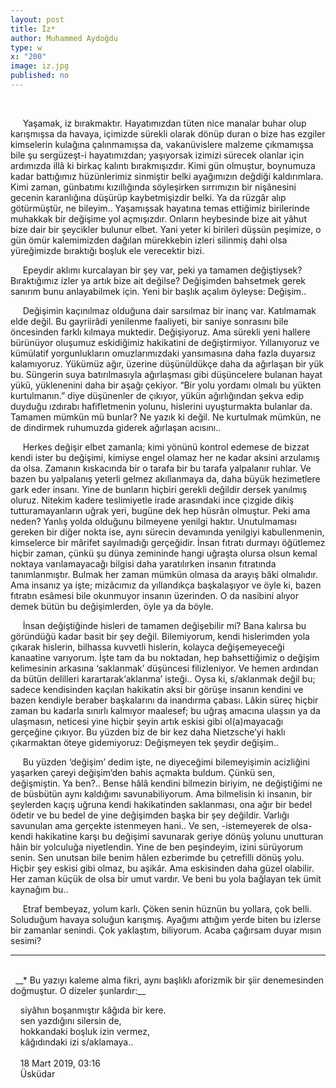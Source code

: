 ```yaml
---
layout: post
title: İz*
author: Muhammed Aydoğdu
type: w
x: "200"
image: iz.jpg
published: no
---
```


<br/>

&nbsp;&nbsp;&nbsp;&nbsp; Yaşamak, iz bırakmaktır. Hayatımızdan tüten nice manalar buhar olup karışmışsa da havaya, içimizde sürekli olarak dönüp duran o bize has ezgiler kimselerin kulağına çalınmamışsa da, vakanüvislere malzeme çıkmamışsa bile şu sergüzeşt-i hayatımızdan; yaşıyorsak izimizi sürecek olanlar için ardımızda illâ ki birkaç kalıntı bırakmışızdır. Kimi gün olmuştur, boynumuza kadar battığımız hüzünlerimiz sinmiştir belki ayağımızın değdiği kaldırımlara. Kimi zaman, günbatımı kızıllığında söyleşirken sırrımızın bir nişânesini gecenin karanlığına düşürüp kaybetmişizdir belki. Ya da rüzgâr alıp götürmüştür, ne bileyim.. Yaşamışsak hayatına temas ettiğimiz birilerinde muhakkak bir değişime yol açmışızdır. Onların heybesinde bize ait yâhut bize dair bir şeycikler bulunur elbet. Yani yeter ki birileri düşsün peşimize, o gün ömür kalemimizden dağılan mürekkebin izleri silinmiş dahi olsa yüreğimizde bıraktığı boşluk ele verecektir bizi.

&nbsp;&nbsp;&nbsp;&nbsp; Epeydir aklımı kurcalayan bir şey var, peki ya tamamen değiştiysek? Bıraktığımız izler ya artık bize ait değilse? Değişimden bahsetmek gerek sanırım bunu anlayabilmek için. Yeni bir başlık açalım öyleyse: Değişim..

&nbsp;&nbsp;&nbsp;&nbsp; Değişimin kaçınılmaz olduğuna dair sarsılmaz bir inanç var. Katılmamak elde değil. Bu gayriirâdi yenilenme faaliyeti, bir saniye sonrasını bile öncesinden farklı kılmaya muktedir. Değişiyoruz. Ama sürekli yeni hallere bürünüyor oluşumuz eskidiğimiz hakikatini de değiştirmiyor. Yıllanıyoruz ve kümülatif yorgunlukların omuzlarımızdaki yansımasına daha fazla duyarsız kalamıyoruz. Yükümüz ağır, üzerine düşünüldükçe daha da ağırlaşan bir yük bu. Süngerin suya batırılmasıyla ağırlaşması gibi düşüncelere bulanan hayat yükü, yüklenenini daha bir aşağı çekiyor. “Bir yolu yordamı olmalı bu yükten kurtulmanın.” diye düşünenler de çıkıyor, yükün ağırlığından şekva edip duyduğu ızdırabı hafifletmenin yolunu, hislerini uyuşturmakta bulanlar da. Tamamen mümkün mü bunlar? Ne yazık ki değil. Ne kurtulmak mümkün, ne de dindirmek ruhumuzda giderek ağırlaşan acısını..

&nbsp;&nbsp;&nbsp;&nbsp; Herkes değişir elbet zamanla; kimi yönünü kontrol edemese de bizzat kendi ister bu değişimi, kimiyse engel olamaz her ne kadar aksini arzulamış da olsa. Zamanın kıskacında bir o tarafa bir bu tarafa yalpalanır ruhlar. Ve bazen bu yalpalanış yeterli gelmez akıllanmaya da, daha büyük hezimetlere gark eder insanı. Yine de bunların hiçbiri gerekli değildir dersek yanılmış oluruz. Nitekim kadere teslimiyetle irade arasındaki ince çizgide dikiş tutturamayanların uğrak yeri, bugüne dek hep hüsrân olmuştur. Peki ama neden? Yanlış yolda olduğunu bilmeyene yenilgi haktır. Unutulmaması gereken bir diğer nokta ise, aynı sürecin devamında yenilgiyi kabullenmenin, kimselerce bir mârifet sayılmadığı gerçeğidir. İnsan fıtratı durmayı öğütlemez hiçbir zaman, çünkü şu dünya zemininde hangi uğraşta olursa olsun kemal noktaya varılamayacağı bilgisi daha yaratılırken insanın fıtratında tanımlanmıştır. Bulmak her zaman mümkün olmasa da arayış bâki olmalıdır. Ama insanız ya işte; mizâcımız da yıllandıkça başkalaşıyor ve öyle ki, bazen fıtratın esâmesi bile okunmuyor insanın üzerinden. O da nasibini alıyor demek bütün bu değişimlerden, öyle ya da böyle.

&nbsp;&nbsp;&nbsp;&nbsp; İnsan değiştiğinde hisleri de tamamen değişebilir mi? Bana kalırsa bu göründüğü kadar basit bir şey değil. Bilemiyorum, kendi hislerimden yola çıkarak hislerin, bilhassa kuvvetli hislerin, kolayca değişemeyeceği kanaatine varıyorum. İşte tam da bu noktadan, hep bahsettiğimiz o değişim kelimesinin arkasına ‘saklanmak’ düşüncesi filizleniyor. Ve hemen ardından da bütün delilleri karartarak‘aklanma’ isteği.. Oysa ki, s/aklanmak değil bu; sadece kendisinden kaçılan hakikatin aksi bir görüşe insanın kendini ve bazen kendiyle beraber başkalarını da inandırma çabası. Lâkin süreç hiçbir zaman bu kadarla sınırlı kalmıyor maalesef; bu uğraş amacına ulaşsın ya da ulaşmasın, neticesi yine hiçbir şeyin artık eskisi gibi ol(a)mayacağı gerçeğine çıkıyor. Bu yüzden biz de bir kez daha Nietzsche’yi haklı çıkarmaktan öteye gidemiyoruz: Değişmeyen tek şeydir değişim..

&nbsp;&nbsp;&nbsp;&nbsp; Bu yüzden ‘değişim’ dedim işte, ne diyeceğimi bilemeyişimin acizliğini yaşarken çareyi değişim’den bahis açmakta buldum. Çünkü sen, değişmiştin. Ya ben?.. Bense hâlâ kendini bilmezin biriyim, ne değiştiğimi ne de büsbütün aynı kaldığımı savunabiliyorum. Ama bilmelisin ki insanın, bir şeylerden kaçış uğruna kendi hakikatinden saklanması, ona ağır bir bedel ödetir ve bu bedel de yine değişimden başka bir şey değildir. Varlığı savunulan ama gerçekte istenmeyen hani.. Ve sen, -istemeyerek de olsa- kendi hakikatine karşı bu değişimi savunarak geriye dönüş yolunu unutturan hâin bir yolculuğa niyetlendin. Yine de ben peşindeyim, izini sürüyorum senin. Sen unutsan bile benim hâlen ezberimde bu çetrefilli dönüş yolu. Hiçbir şey eskisi gibi olmaz, bu aşikâr. Ama eskisinden daha güzel olabilir. Her zaman küçük de olsa bir umut vardır. Ve beni bu yola bağlayan tek ümit kaynağım bu..

&nbsp;&nbsp;&nbsp;&nbsp; Etraf bembeyaz, yolum karlı. Çöken senin hüznün bu yollara, çok belli. Soluduğum havaya soluğun karışmış. Ayağımı attığım yerde biten bu izlerse bir zamanlar senindi. Çok yaklaştım, biliyorum. Acaba çağırsam duyar mısın sesimi?

---
<br/>
&nbsp; __* Bu yazıyı kaleme alma fikri, aynı başlıklı aforizmik bir şiir denemesinden doğmuştur. O dizeler şunlardır:__

&nbsp;&nbsp;&nbsp; siyâhın boşanmıştır kâğıda bir kere.  
&nbsp;&nbsp;&nbsp; sen yazdığını silersin de,  
&nbsp;&nbsp;&nbsp; hokkandaki boşluk izin vermez,  
&nbsp;&nbsp;&nbsp; kâğıdındaki izi s/aklamaya..  
<br/>
&nbsp;&nbsp;&nbsp; 18 Mart 2019, 03:16  
&nbsp;&nbsp;&nbsp; Üsküdar  

